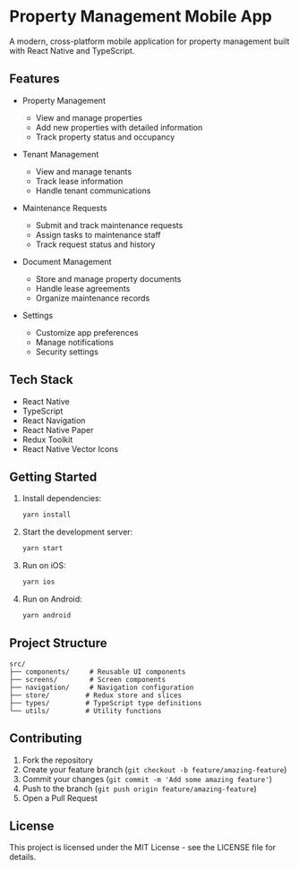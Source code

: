 # Property Management Mobile App

A modern, cross-platform mobile application for property management built with React Native and TypeScript.

## Features

- Property Management
  - View and manage properties
  - Add new properties with detailed information
  - Track property status and occupancy

- Tenant Management
  - View and manage tenants
  - Track lease information
  - Handle tenant communications

- Maintenance Requests
  - Submit and track maintenance requests
  - Assign tasks to maintenance staff
  - Track request status and history

- Document Management
  - Store and manage property documents
  - Handle lease agreements
  - Organize maintenance records

- Settings
  - Customize app preferences
  - Manage notifications
  - Security settings

## Tech Stack

- React Native
- TypeScript
- React Navigation
- React Native Paper
- Redux Toolkit
- React Native Vector Icons

## Getting Started

1. Install dependencies:
   ```bash
   yarn install
   ```

2. Start the development server:
   ```bash
   yarn start
   ```

3. Run on iOS:
   ```bash
   yarn ios
   ```

4. Run on Android:
   ```bash
   yarn android
   ```

## Project Structure

```
src/
├── components/     # Reusable UI components
├── screens/        # Screen components
├── navigation/     # Navigation configuration
├── store/         # Redux store and slices
├── types/         # TypeScript type definitions
└── utils/         # Utility functions
```

## Contributing

1. Fork the repository
2. Create your feature branch (`git checkout -b feature/amazing-feature`)
3. Commit your changes (`git commit -m 'Add some amazing feature'`)
4. Push to the branch (`git push origin feature/amazing-feature`)
5. Open a Pull Request

## License

This project is licensed under the MIT License - see the LICENSE file for details. 